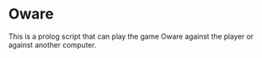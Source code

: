 # Oware
This is a prolog script that can play the game Oware against the player or against another computer.
